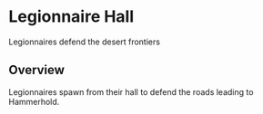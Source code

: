 # Legionnaire Hall

Legionnaires defend the desert frontiers
## Overview

Legionnaires spawn from their hall to defend the roads leading to Hammerhold.